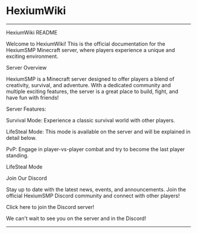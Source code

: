 # HexiumWiki
---

HexiumWiki README

Welcome to HexiumWiki! This is the official documentation for the HexiumSMP Minecraft server, where players experience a unique and exciting environment.

Server Overview

HexiumSMP is a Minecraft server designed to offer players a blend of creativity, survival, and adventure. With a dedicated community and multiple exciting features, the server is a great place to build, fight, and have fun with friends!

Server Features:

Survival Mode: Experience a classic survival world with other players.

LifeSteal Mode: This mode is available on the server and will be explained in detail below.

PvP: Engage in player-vs-player combat and try to become the last player standing.


LifeSteal Mode

Join Our Discord

Stay up to date with the latest news, events, and announcements. Join the official HexiumSMP Discord community and connect with other players!

Click here to join the Discord server!

We can't wait to see you on the server and in the Discord!


---


